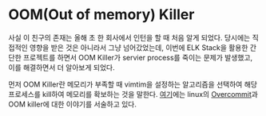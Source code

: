 # OOM(Out of memory) Killer

사실 이 친구의 존재는 올해 초 한 회사에서 인턴을 할 때 처음 알게 되었다. 당시에는 직접적인 영향을 받은 것은 아니라서 그냥 넘어갔었는데, 이번에 ELK Stack을 활용한 간단한 프로젝트를 하면서 OOM Killer가 servier process를 죽이는 문제가 발생했고, 이를 해결하면서 더 알아보게 되었다.

먼저 OOM Killer란 메모리가 부족할 때 vimtim을 설정하는 알고리즘을 선택하여 해당 프로세스를 kill하여 메모리를 확보하는 것을 말한다. [여기](http://www.win.tue.nl/~aeb/linux/lk/lk-9.html#ss9.6)에는 linux의 [Overcommit](http://)과 OOM killer에 대한 이야기를 서술하고 있다.
